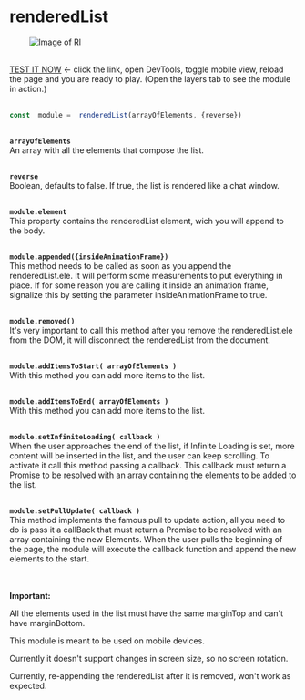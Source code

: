 # renderedList
&ensp;&ensp;&ensp;&ensp;&ensp;![Image of Rl](https://image.ibb.co/cq09ES/RL.png)

<br/>[TEST IT NOW](https://nathanaelreges.github.io/renderedListPage/) <- click the link, open DevTools, toggle mobile view, reload the page and you are ready to play.
(Open the layers tab to see the module in action.)<br/><br/>

```javascript
const  module =  renderedList(arrayOfElements, {reverse})
```
<br/>**`arrayOfElements`** 
<br/>An array with all the elements that compose the list.  

<br/>**`reverse`**
<br/>Boolean, defaults to false. If true, the list is rendered like a chat window.

<br/>**`module.element`**
<br/>This property contains the renderedList element, wich you will append to the body.

<br/>**`module.appended({insideAnimationFrame})`**
<br/>This method needs to be called as soon as you append the renderedList.ele. It will perform some measurements to put everything in place. If for some reason you are calling it inside an animation frame, signalize this by setting the parameter insideAnimationFrame to true.

<br/>**`module.removed()`**
<br/>It's very important to call this method after you remove the renderedList.ele from the DOM, it will disconnect the renderedList from the document.

<br/>**`module.addItemsToStart( arrayOfElements )`**
<br/>With this method you can add more items to the list.

<br/>**`module.addItemsToEnd( arrayOfElements )`** 
<br/>With this method you can add more items to the list.

<br/>**`module.setInfiniteLoading( callback )`**
<br/>When the user approaches the end of the list, if Infinite Loading is set, more content will be inserted in the list, and the user can keep scrolling. To activate it call this method passing a callback. This callback must return a Promise to be resolved with an array containing the elements to be added to the list.

<br/>**`module.setPullUpdate( callback )`**
<br/>This method implements the famous pull to update action, all you need to do is pass it a callBack that must return a Promise to be resolved with an array containing the new Elements. When the user pulls the beginning of the page, the module will execute the callback function and append the new elements to the start.

<br/><br/>**Important:** 

All the elements used in the list must have the same marginTop and can't have marginBottom.

This module is meant to be used on mobile devices.

Currently it doesn't support changes in screen size, so no screen rotation.

Currently, re-appending the renderedList after it is removed, won't work as expected.
